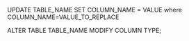 UPDATE TABLE_NAME SET COLUMN_NAME = VALUE where COLUMN_NAME=VALUE_TO_REPLACE

ALTER TABLE TABLE_NAME MODIFY COLUMN TYPE;